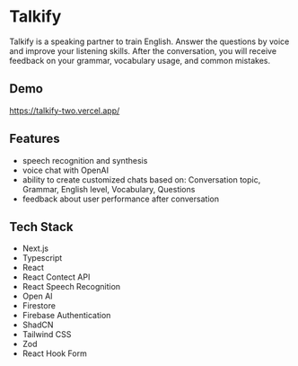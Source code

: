 # Talkify
Talkify is a speaking partner to train English. Answer the questions by voice and improve your listening skills. After the conversation, you will receive feedback on your grammar, vocabulary usage, and common mistakes.

## Demo
https://talkify-two.vercel.app/

## Features
- speech recognition and synthesis
- voice chat with OpenAI
- ability to create customized chats based on: Conversation topic, Grammar, English level, Vocabulary, Questions
- feedback about user performance after conversation

## Tech Stack
- Next.js
- Typescript
- React
- React Contect API
- React Speech Recognition
- Open AI
- Firestore
- Firebase Authentication
- ShadCN
- Tailwind CSS
- Zod
- React Hook Form
